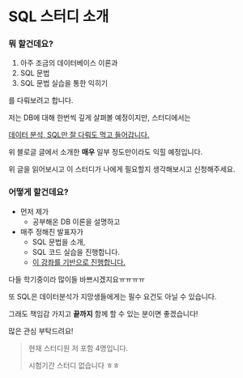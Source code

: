 # SQL 스터디 소개

### 뭐 할건데요?

1. 아주 조금의 데이터베이스 이론과
2. SQL 문법
3. SQL 문법 실습을 통한 익히기

를 다뤄보려고 합니다.

저는 DB에 대해 한번씩 깊게 살펴볼 예정이지만, 스터디에서는

[데이터 분석, SQL만 잘 다뤄도 먹고 들어갑니다.](https://brunch.co.kr/@minu-log/4)

위 블로글 글에서 소개한 **매우** 일부 정도만이라도 익힐 예정입니다.

위 글을 읽어보시고 이 스터디가 나에게 필요할지 생각해보시고 신청해주세요.



### 어떻게 할건데요?

- 먼저 제가 
  - 공부해온 DB 이론을 설명하고
- 매주 정해진 발표자가 
  - SQL 문법을 소개,
  - SQL 코드 실습을 진행합니다.
  - [이 강좌를 기반으로 진행합니다.](https://mode.com/resources/sql-tutorial/introduction-to-sql)



다들 학기중이라 많이들 바쁘시겠지요ㅠㅠㅠㅠ

또 SQL은 데이터분석가 지망생들에게는 필수 요건도 아닐 수 있습니다.

그래도 책임감 가지고 **끝까지** 함께 할 수 있는 분이면 좋겠습니다!

많은 관심 부탁드려요!

> 현재 스터디원 저 포함 4명입니다.
>
> 시험기간 스터디 없습니다 ㅎㅎ

